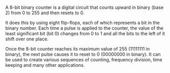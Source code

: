 A 8-bit binary counter is a digital circuit that counts upward in binary
(base 2) from 0 to 255 and then resets to 0.

It does this by using
eight flip-flops, each of which represents a bit in the binary number.
Each time a pulse is applied to the counter, the value of the least
significant bit (bit 0) changes from 0 to 1 and all the bits to the left
of it shift over one place.

Once the 8-bit counter reaches its maximum value of 255 (11111111 in binary), the
next pulse causes it to reset to 0 (00000000 in binary). It can be used to create
various sequences of counting, frequency division, time keeping and many other
applications.